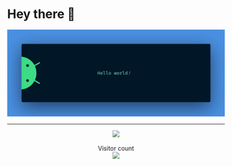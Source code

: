 # Hey there :wave:
<center>
<img src="https://github.com/wrynnme/wrynnme/blob/main/banner.png?raw=true" alt="Hello World">
<hr>
<img src="https://github-readme-stats.vercel.app/api?username=wrynnme&show_icons=true&theme=radical" alt"Hello World">

<p align="center"> 
  Visitor count<br>
  <img src="https://profile-counter.glitch.me/wrynnme/count.svg" />
</p>
</center>
<!--
## About me
![Anurag's GitHub stats](https://github-readme-stats.vercel.app/api?username=anuraghazra&show_icons=true&theme=radical)
I'm Sagar Viradiya. A Google Developer Expert on Android. An Android Engineer at [DeliveryHero](https://www.deliveryhero.com/) and also Co-organizer of [GDG MAD](https://gdgmad.com/) (Mumbai). Community is :heart:. Code blooded animal, 1xEngineer :stuck_out_tongue: and :coffee: lover. 

I ocassionally blog and tweet about android. Also open sourced few android related stuff.  


## Things I am passionate about

- Android :robot:
- Open source :octocat:

## Get in touch :coffee:

- Your future buddy to discuss Android related things and tech in general on [Twitter](https://twitter.com/viradiya_sagar).
- Your future life savior :stuck_out_tongue: on [Medium](https://medium.com/@sagarviradiya).
- Your future employee on [LinkedIn](https://www.linkedin.com/in/sagarviradiya)
- And of course GitHub you're already on (Recursion).



**sagar-viradiya/sagar-viradiya** is a ✨ _special_ ✨ repository because its `README.md` (this file) appears on your GitHub profile.

Here are some ideas to get you started:

- 🔭 I’m currently working on ...
- 🌱 I’m currently learning ...
- 👯 I’m looking to collaborate on ...
- 🤔 I’m looking for help with ...
- 💬 Ask me about ...
- 📫 How to reach me: ...
- 😄 Pronouns: ...
- ⚡ Fun fact: ...
-->
